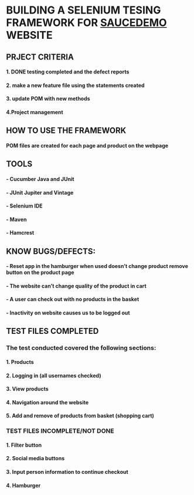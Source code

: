 #  BUILDING A SELENIUM TESING FRAMEWORK FOR [SAUCEDEMO](https://www.saucedemo.com/) WEBSITE 
## PRJECT CRITERIA
#### 1. DONE testing completed and the defect reports
#### 2. make a new feature file using the statements created
#### 3. update POM with new methods
#### 4.Project management
## HOW TO USE THE FRAMEWORK
#### POM files are created for each page and product on the webpage
## TOOLS
#### -	Cucumber Java and JUnit
#### -	JUnit Jupiter and Vintage 
#### -	Selenium IDE
#### -	Maven
#### -	Hamcrest
## KNOW BUGS/DEFECTS:
#### -	Reset app in the hamburger when used doesn’t change product remove button on the product page
#### -	The website can’t change quality of the product in cart
#### -	A user can check out with no products in the basket
#### -	Inactivity on website causes us to be logged out
## TEST FILES COMPLETED
### The test conducted covered the following sections:
#### 1.	Products
#### 2.	 Logging in (all usernames checked)
#### 3.	View products
#### 4.	 Navigation around the website
#### 5.	Add and remove of products from basket (shopping cart)

### TEST FILES INCOMPLETE/NOT DONE 
#### 1.	Filter button 
#### 2.	 Social media buttons
#### 3.	 Input person information to continue checkout
#### 4.	Hamburger
